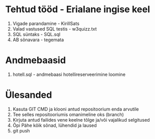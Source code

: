 # Tehtud tööd - Erialane ingise keel
1. Vigade parandamine - KirillSats
2. Valad vastused SQL testis - w3quizz.txt
3. SQL süntaks - SQL.sql
4. AB sõnavara - tegemata


# Andmebaasid 
1. hotell.sql - andmebaasi hotellireserveerimine loomine




# Ülesanded

1. Kasuta GIT CMD ja klooni antud repositoorium enda arvutile
2. Tee selles repositooriumis omanimeline oks (branch)
3. Kirjuta antud failides vene keelne tõlge ja/või vajalikud selgitused
4. Õpi Pähe kõik sõnad, lühendid ja laused
5. git push
